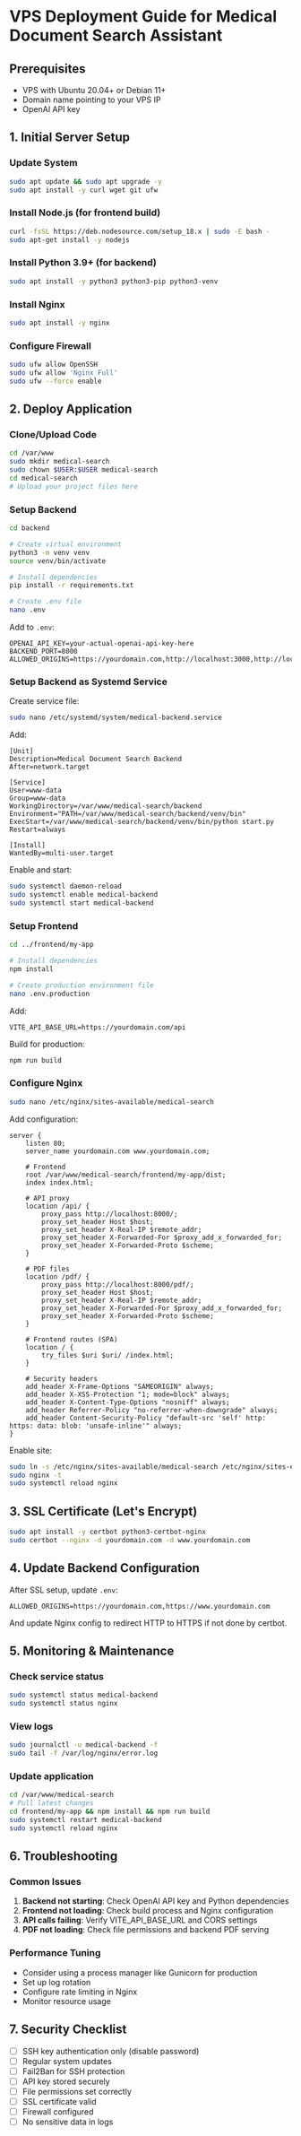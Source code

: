 # VPS Deployment Guide for Medical Document Search Assistant

## Prerequisites
- VPS with Ubuntu 20.04+ or Debian 11+
- Domain name pointing to your VPS IP
- OpenAI API key

## 1. Initial Server Setup

### Update System
```bash
sudo apt update && sudo apt upgrade -y
sudo apt install -y curl wget git ufw
```

### Install Node.js (for frontend build)
```bash
curl -fsSL https://deb.nodesource.com/setup_18.x | sudo -E bash -
sudo apt-get install -y nodejs
```

### Install Python 3.9+ (for backend)
```bash
sudo apt install -y python3 python3-pip python3-venv
```

### Install Nginx
```bash
sudo apt install -y nginx
```

### Configure Firewall
```bash
sudo ufw allow OpenSSH
sudo ufw allow 'Nginx Full'
sudo ufw --force enable
```

## 2. Deploy Application

### Clone/Upload Code
```bash
cd /var/www
sudo mkdir medical-search
sudo chown $USER:$USER medical-search
cd medical-search
# Upload your project files here
```

### Setup Backend

```bash
cd backend

# Create virtual environment
python3 -m venv venv
source venv/bin/activate

# Install dependencies
pip install -r requirements.txt

# Create .env file
nano .env
```
Add to `.env`:
```
OPENAI_API_KEY=your-actual-openai-api-key-here
BACKEND_PORT=8000
ALLOWED_ORIGINS=https://yourdomain.com,http://localhost:3000,http://localhost:5173
```

### Setup Backend as Systemd Service

Create service file:
```bash
sudo nano /etc/systemd/system/medical-backend.service
```

Add:
```
[Unit]
Description=Medical Document Search Backend
After=network.target

[Service]
User=www-data
Group=www-data
WorkingDirectory=/var/www/medical-search/backend
Environment="PATH=/var/www/medical-search/backend/venv/bin"
ExecStart=/var/www/medical-search/backend/venv/bin/python start.py
Restart=always

[Install]
WantedBy=multi-user.target
```

Enable and start:
```bash
sudo systemctl daemon-reload
sudo systemctl enable medical-backend
sudo systemctl start medical-backend
```

### Setup Frontend

```bash
cd ../frontend/my-app

# Install dependencies
npm install

# Create production environment file
nano .env.production
```
Add:
```
VITE_API_BASE_URL=https://yourdomain.com/api
```

Build for production:
```bash
npm run build
```

### Configure Nginx

```bash
sudo nano /etc/nginx/sites-available/medical-search
```

Add configuration:
```
server {
    listen 80;
    server_name yourdomain.com www.yourdomain.com;

    # Frontend
    root /var/www/medical-search/frontend/my-app/dist;
    index index.html;

    # API proxy
    location /api/ {
        proxy_pass http://localhost:8000/;
        proxy_set_header Host $host;
        proxy_set_header X-Real-IP $remote_addr;
        proxy_set_header X-Forwarded-For $proxy_add_x_forwarded_for;
        proxy_set_header X-Forwarded-Proto $scheme;
    }

    # PDF files
    location /pdf/ {
        proxy_pass http://localhost:8000/pdf/;
        proxy_set_header Host $host;
        proxy_set_header X-Real-IP $remote_addr;
        proxy_set_header X-Forwarded-For $proxy_add_x_forwarded_for;
        proxy_set_header X-Forwarded-Proto $scheme;
    }

    # Frontend routes (SPA)
    location / {
        try_files $uri $uri/ /index.html;
    }

    # Security headers
    add_header X-Frame-Options "SAMEORIGIN" always;
    add_header X-XSS-Protection "1; mode=block" always;
    add_header X-Content-Type-Options "nosniff" always;
    add_header Referrer-Policy "no-referrer-when-downgrade" always;
    add_header Content-Security-Policy "default-src 'self' http: https: data: blob: 'unsafe-inline'" always;
}
```

Enable site:
```bash
sudo ln -s /etc/nginx/sites-available/medical-search /etc/nginx/sites-enabled/
sudo nginx -t
sudo systemctl reload nginx
```

## 3. SSL Certificate (Let's Encrypt)

```bash
sudo apt install -y certbot python3-certbot-nginx
sudo certbot --nginx -d yourdomain.com -d www.yourdomain.com
```

## 4. Update Backend Configuration

After SSL setup, update `.env`:
```
ALLOWED_ORIGINS=https://yourdomain.com,https://www.yourdomain.com
```

And update Nginx config to redirect HTTP to HTTPS if not done by certbot.

## 5. Monitoring & Maintenance

### Check service status
```bash
sudo systemctl status medical-backend
sudo systemctl status nginx
```

### View logs
```bash
sudo journalctl -u medical-backend -f
sudo tail -f /var/log/nginx/error.log
```

### Update application
```bash
cd /var/www/medical-search
# Pull latest changes
cd frontend/my-app && npm install && npm run build
sudo systemctl restart medical-backend
sudo systemctl reload nginx
```

## 6. Troubleshooting

### Common Issues

1. **Backend not starting**: Check OpenAI API key and Python dependencies
2. **Frontend not loading**: Check build process and Nginx configuration
3. **API calls failing**: Verify VITE_API_BASE_URL and CORS settings
4. **PDF not loading**: Check file permissions and backend PDF serving

### Performance Tuning

- Consider using a process manager like Gunicorn for production
- Set up log rotation
- Configure rate limiting in Nginx
- Monitor resource usage

## 7. Security Checklist

- [ ] SSH key authentication only (disable password)
- [ ] Regular system updates
- [ ] Fail2Ban for SSH protection
- [ ] API key stored securely
- [ ] File permissions set correctly
- [ ] SSL certificate valid
- [ ] Firewall configured
- [ ] No sensitive data in logs
